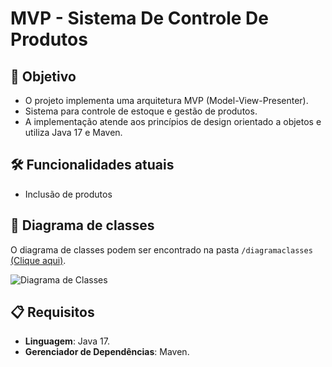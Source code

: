 # MVP - Sistema De Controle De Produtos

## 🎯 Objetivo

- O projeto implementa uma arquitetura MVP (Model-View-Presenter).
- Sistema para controle de estoque e gestão de produtos.
- A implementação atende aos princípios de design orientado a objetos e utiliza Java 17 e Maven.

## 🛠️ Funcionalidades atuais

- Inclusão de produtos

## 📐 Diagrama de classes

O diagrama de classes podem ser encontrado na pasta `/diagramaclasses` [(Clique aqui)](diagramaclasses/).

![Diagrama de Classes](diagramaclasses/Delivery%20System%20Diagrama%20de%20Classes%20de%20Projeto.svg)

## 📋 Requisitos
- **Linguagem**: Java 17.
- **Gerenciador de Dependências**: Maven.